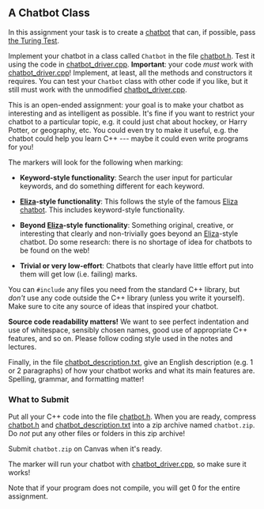 ## A Chatbot Class

In this assignment your task is to create a
[chatbot](https://en.wikipedia.org/wiki/Chatbot) that can, if possible, pass
[the Turing Test](https://en.wikipedia.org/wiki/Turing_test).

Implement your chatbot in a class called `Chatbot` in the file
[chatbot.h](chatbot.h). Test it using the code in
[chatbot_driver.cpp](chatbot_driver.cpp). **Important**: your code *must* work
with [chatbot_driver.cpp](chatbot_driver.cpp)! Implement, at least, all the
methods and constructors it requires. You can test your `Chatbot` class with
other code if you like, but it still must work with the unmodified
[chatbot_driver.cpp](chatbot_driver.cpp).

This is an open-ended assignment: your goal is to make your chatbot as
interesting and as intelligent as possible. It's fine if you want to restrict
your chatbot to a particular topic, e.g. it could just chat about hockey, or
Harry Potter, or geography, etc. You could even try to make it useful, e.g.
the chatbot could help you learn C++ --- maybe it could even write programs
for you!

The markers will look for the following when marking:

- **Keyword-style functionality**: Search the user input for particular
  keywords, and do something different for each keyword.

- **[Eliza][Eliza]-style functionality**: This follows the style of the famous
  [Eliza chatbot][Eliza]. This includes keyword-style functionality.

- **Beyond [Eliza][Eliza]-style functionality**: Something original, creative,
  or interesting that clearly and non-trivially goes beyond an
  [Eliza][Eliza]-style chatbot. Do some research: there is no shortage of idea
  for chatbots to be found on the web!

- **Trivial or very low-effort**: Chatbots that clearly have little effort put
  into them will get low (i.e. failing) marks.

You can `#include` any files you need from the standard C++ library, but
*don't* use any code outside the C++ library (unless you write it yourself).
Make sure to cite any source of ideas that inspired your chatbot.

**Source code readability matters!** We want to see perfect indentation and
use of whitespace, sensibly chosen names, good use of appropriate C++
features, and so on. Please follow coding style used in the notes and
lectures.

Finally, in the file [chatbot_description.txt](chatbot_description.txt), give
an English description (e.g. 1 or 2 paragraphs) of how your chatbot works and
what its main features are. Spelling, grammar, and formatting matter!


### What to Submit

Put all your C++ code into the file [chatbot.h](chatbot.h). When you are
ready, compress [chatbot.h](chatbot.h) and
[chatbot_description.txt](chatbot_description.txt) into a zip archive named
`chatbot.zip`. Do *not* put any other files or folders in this zip archive!

Submit `chatbot.zip` on Canvas when it's ready.

The marker will run your chatbot with
[chatbot_driver.cpp](chatbot_driver.cpp), so make sure it works!

Note that if your program does not compile, you will get 0 for the entire
assignment.


[Eliza]: https://en.wikipedia.org/wiki/ELIZA